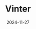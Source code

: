 ---  
layout: startup_page  
title: "Vinter"  
id: "vinter.me"  
permalink: "/vintervinter.me11272024/"  
website: "https://vinter.me/"  
funding_round: "Seed"  
funding_amount: "€1.4M"  
investors: "ALCORA"  
about: "Vinter is a recruitment platform that uses AI to evaluate candidate suitability for specific roles, providing a detailed assessment of their competencies. It offers a flexible structure allowing users to adapt their recruitment process and includes features like question set management, technical competence evaluations, and advanced analytics dashboards. Vinter also emphasizes bias screening in its AI algorithms."  
markets: "Recruitment, AI, HR Services, Artificial Intelligence, Talent Acquisition Software, SaaS, and Talent Assessment"  
hq: "London, England, United Kingdom"  
founded_year: "2019"  
linkedin: "https://www.linkedin.com/company/vinterco"  
twitter: "https://twitter.com/vinterco"  
instagram: ""  
facebook: "https://www.facebook.com/vinter.co"  
crunchbase: ""  
pitchbook: "https://pitchbook.com/profiles/company/435497-32"  

date_display: "27-Nov-2024"  
date: "2024-11-27"

# SEO Optimization  
meta_title: "Vinter - Seed Funding (€1.4M)"  
meta_description: "Vinter, Vinter is a recruitment platform that uses AI to evaluate candidate suitability for specific roles, providing a detailed assessment of their competenc..."  
meta_keywords: "Vinter, Recruitment, AI, HR Services, Artificial Intelligence, Talent Acquisition Software, SaaS, and Talent Assessment, Seed funding"  
canonical_url: "https://startup.projectstartups.com/vintervinter.me11272024/"  
---